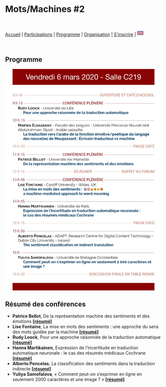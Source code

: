 # Mots/Machines #2

<br>

[Accueil](https://motsmachines.github.io/2020/fr) | [Participations](https://motsmachines.github.io/2020/fr/cfp) | [Programme](https://motsmachines.github.io/2020/fr/program) | [Organisation](https://motsmachines.github.io/2020/fr/orga) | [S'inscrire](https://motsmachines.github.io/2020/fr/registration) | [<img src="EN.png" width="20">](https://motsmachines.github.io/2020/en)

<br>

## Programme

![Programme](Programme.jpg)

## Résumé des conférences

* **Patrice Bellot**, De la représentation machine des sentiments et des émotions **[[résumé]](sub/Bellot.pdf)**
* **Lise Fontaine**, La mise en mots des sentiments : une approche du sens des mots guidée par la machine **[[résumé]](sub/Fontaine.pdf)**
* **Rudy Loock**, Pour une approche raisonnée de la traduction automatique **[[résumé]](sub/Loock.pdf)**
* **Hanna Martikainen**, Expression de l’incertitude en traduction automatique neuronale : le cas des résumés médicaux Cochrane **[[résumé]](sub/Martikainen.pdf)**
* **Alberto Poncelas**, La classification des sentiments dans la traduction indirecte **[[résumé]](sub/Poncelas.pdf)**
* **Yuliya Samofalova**, « Comment peut-on s’exprimer en ligne en seulement 2000 caractères et une image ? » **[[résumé]](sub/Samofalova.pdf)**
